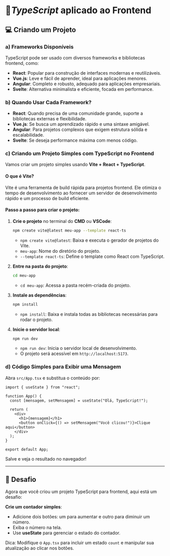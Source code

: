 # 🎨*TypeScript* aplicado ao Frontend

## 💻 Criando um Projeto

### a) Frameworks Disponíveis
TypeScript pode ser usado com diversos frameworks e bibliotecas frontend, como:
- **React**: Popular para construção de interfaces modernas e reutilizáveis.
- **Vue.js**: Leve e fácil de aprender, ideal para aplicações menores.
- **Angular**: Completo e robusto, adequado para aplicações empresariais.
- **Svelte**: Alternativa minimalista e eficiente, focada em performance.

### b) Quando Usar Cada Framework?
- **React**: Quando precisa de uma comunidade grande, suporte a bibliotecas externas e flexibilidade.
- **Vue.js**: Se busca um aprendizado rápido e uma sintaxe amigável.
- **Angular**: Para projetos complexos que exigem estrutura sólida e escalabilidade.
- **Svelte**: Se deseja performance máxima com menos código.

### c) Criando um Projeto Simples com TypeScript no Frontend
Vamos criar um projeto simples usando **Vite + React + TypeScript**.

#### O que é Vite?
Vite é uma ferramenta de build rápida para projetos frontend. Ele otimiza o tempo de desenvolvimento ao fornecer um servidor de desenvolvimento rápido e um processo de build eficiente.

#### Passo a passo para criar o projeto:
1. **Crie o projeto** no terminal do **CMD** ou **VSCode**:
   ```sh
   npm create vite@latest meu-app --template react-ts
   ```
   - `npm create vite@latest`: Baixa e executa o gerador de projetos do Vite.
   - `meu-app`: Nome do diretório do projeto.
   - `--template react-ts`: Define o template como React com TypeScript.

2. **Entre na pasta do projeto**:
   ```sh
   cd meu-app
   ```
   - `cd meu-app`: Acessa a pasta recém-criada do projeto.

3. **Instale as dependências**:
   ```sh
   npm install
   ```
   - `npm install`: Baixa e instala todas as bibliotecas necessárias para rodar o projeto.

4. **Inicie o servidor local**:
   ```sh
   npm run dev
   ```
   - `npm run dev`: Inicia o servidor local de desenvolvimento.
   - O projeto será acessível em `http://localhost:5173`.

### d) Código Simples para Exibir uma Mensagem
Abra `src/App.tsx` e substitua o conteúdo por:
```tsx
import { useState } from "react";

function App() {
  const [mensagem, setMensagem] = useState("Olá, TypeScript!");
  
  return (
    <div>
      <h1>{mensagem}</h1>
      <button onClick={() => setMensagem("Você clicou!")}>Clique aqui</button>
    </div>
  );
}

export default App;
```

Salve e veja o resultado no navegador!

---

## 🚀 Desafio
Agora que você criou um projeto TypeScript para frontend, aqui está um desafio:

**Crie um contador simples**:
- Adicione dois botões: um para aumentar e outro para diminuir um número.
- Exiba o número na tela.
- Use **useState** para gerenciar o estado do contador.

Dica: Modifique o `App.tsx` para incluir um estado `count` e manipular sua atualização ao clicar nos botões.
